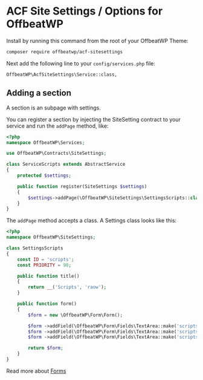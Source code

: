 # ACF Site Settings / Options for OffbeatWP

Install by running this command from the root of your OffbeatWP Theme:

```bash
composer require offbeatwp/acf-sitesettings
```

Next add the following line to your `config/services.php` file:

```
OffbeatWP\AcfSiteSettings\Service::class,
```

## Adding a section

A section is an subpage with settings.

You can register a section by injecting the SiteSetting contract to your service and run the `addPage` method, like:

```php
<?php
namespace OffbeatWP\Services;

use OffbeatWP\Contracts\SiteSettings;

class ServiceScripts extends AbstractService
{
    protected $settings;

    public function register(SiteSettings $settings)
    {
        $settings->addPage(\OffbeatWP\SiteSettings\SettingsScripts::class);
    }
}
```

The `addPage` method accepts a class. A Settings class looks like this:

```php
<?php
namespace OffbeatWP\SiteSettings;

class SettingsScripts
{
    const ID = 'scripts';
    const PRIORITY = 90;

    public function title()
    {
        return __('Scripts', 'raow');
    }

    public function form()
    {
        $form = new \OffbeatWP\Form\Form();

        $form ->addField(\OffbeatWP\Form\Fields\TextArea::make('scripts_head', 'Head'));
        $form ->addField(\OffbeatWP\Form\Fields\TextArea::make('scripts_open_body', 'Body open'));
        $form ->addField(\OffbeatWP\Form\Fields\TextArea::make('scripts_footer', 'Footer'));

        return $form;
    }
}
```

Read more about [Forms](basics__forms.md)